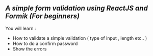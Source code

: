 ## _A simple form validation using ReactJS and Formik (For beginners)_

You will learn : 

- How to validate a simple validation ( type of input , length etc.. )
- How to do a confirm password 
- Show the errors 